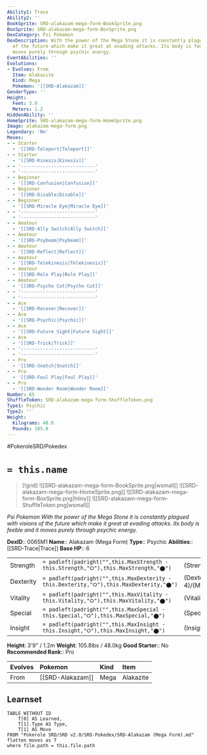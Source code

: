 ```yaml
---
Ability1: Trace
Ability2: ''
BookSprite: SRD-alakazam-mega-form-BookSprite.png
BoxSprite: SRD-alakazam-mega-form-BoxSprite.png
DexCategory: Psi Pokemon
DexDescription: With the power of the Mega Stone it is constantly plagued with visions
  of the future which make it great at evading attacks. Its body is feeble and it
  moves purely through psychic energy.
EventAbilities: ''
Evolutions:
- Evolves: From
  Item: Alakazite
  Kind: Mega
  Pokemon: '[[SRD-Alakazam]]'
GenderType: ''
Height:
  Feet: 3.9
  Meters: 1.2
HiddenAbility: ''
HomeSprite: SRD-alakazam-mega-form-HomeSprite.png
Image: alakazam-mega-form.png
Legendary: 'No'
Moves:
- - Starter
  - '[[SRD-Teleport|Teleport]]'
- - Starter
  - '[[SRD-Kinesis|Kinesis]]'
- - '---------------------------'
  - '---------------------------'
- - Beginner
  - '[[SRD-Confusion|Confusion]]'
- - Beginner
  - '[[SRD-Disable|Disable]]'
- - Beginner
  - '[[SRD-Miracle Eye|Miracle Eye]]'
- - '---------------------------'
  - '---------------------------'
- - Amateur
  - '[[SRD-Ally Switch|Ally Switch]]'
- - Amateur
  - '[[SRD-Psybeam|Psybeam]]'
- - Amateur
  - '[[SRD-Reflect|Reflect]]'
- - Amateur
  - '[[SRD-Telekinesis|Telekinesis]]'
- - Amateur
  - '[[SRD-Role Play|Role Play]]'
- - Amateur
  - '[[SRD-Psycho Cut|Psycho Cut]]'
- - '---------------------------'
  - '---------------------------'
- - Ace
  - '[[SRD-Recover|Recover]]'
- - Ace
  - '[[SRD-Psychic|Psychic]]'
- - Ace
  - '[[SRD-Future Sight|Future Sight]]'
- - Ace
  - '[[SRD-Trick|Trick]]'
- - '---------------------------'
  - '---------------------------'
- - Pro
  - '[[SRD-Snatch|Snatch]]'
- - Pro
  - '[[SRD-Foul Play|Foul Play]]'
- - Pro
  - '[[SRD-Wonder Room|Wonder Room]]'
Number: 65
ShuffleToken: SRD-alakazam-mega-form-ShuffleToken.png
Type1: Psychic
Type2: ''
Weight:
  Kilograms: 48.0
  Pounds: 105.8
---
```


#PokeroleSRD/Pokedex

# `= this.name`

> [!grid]
> ![[SRD-alakazam-mega-form-BookSprite.png|wsmall]]
> ![[SRD-alakazam-mega-form-HomeSprite.png]]
> ![[SRD-alakazam-mega-form-BoxSprite.png|htiny]]
> ![[SRD-alakazam-mega-form-ShuffleToken.png|wsmall]]


*Psi Pokemon*
*With the power of the Mega Stone it is constantly plagued with visions of the future which make it great at evading attacks. Its body is feeble and it moves purely through psychic energy.*

**DexID**:: 0065M1
**Name**:: Alakazam (Mega Form)
**Type**:: Psychic
**Abilities**:: [[SRD-Trace|Trace]]
**Base HP**:: 6

|           |                                                                                        |                                          |
| --------- | -------------------------------------------------------------------------------------- | ---------------------------------------- |
| Strength  | `= padleft(padright("",this.MaxStrength - this.Strength,"⭘"),this.MaxStrength,"⬤")`    | (Strength::2)/(MaxStrength::4)   |
| Dexterity | `= padleft(padright("",this.MaxDexterity - this.Dexterity,"⭘"),this.MaxDexterity,"⬤")` | (Dexterity:: 4)/(MaxDexterity::8) |
| Vitality  | `= padleft(padright("",this.MaxVitality - this.Vitality,"⭘"),this.MaxVitality,"⬤")`    | (Vitality::2)/(MaxVitality::4)   |
| Special   | `= padleft(padright("",this.MaxSpecial - this.Special,"⭘"),this.MaxSpecial,"⬤")`       | (Special::4)/(MaxSpecial::9)     |
| Insight   | `= padleft(padright("",this.MaxInsight - this.Insight,"⭘"),this.MaxInsight,"⬤")`       | (Insight::3)/(MaxInsight::6)     |

**Height**: 3'9" / 1.2m
**Weight**: 105.8lbs / 48.0kg
**Good Starter**:: No
**Recommended Rank**:: Pro

| Evolves   | Pokemon          | Kind   | Item      |
|:----------|:-----------------|:-------|:----------|
| From      | [[SRD-Alakazam]] | Mega   | Alakazite |

## Learnset

```dataview
TABLE WITHOUT ID
    T[0] AS Learned,
    T[1].Type AS Type,
    T[1] AS Move
FROM "Pokerole SRD/SRD v2.0/SRD-Pokedex/SRD-Alakazam (Mega Form).md"
flatten moves as T
where file.path = this.file.path
```
